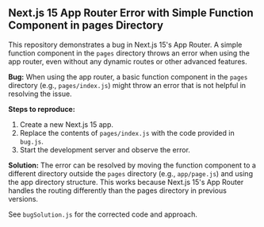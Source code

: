 ## Next.js 15 App Router Error with Simple Function Component in pages Directory

This repository demonstrates a bug in Next.js 15's App Router.  A simple function component in the `pages` directory throws an error when using the app router, even without any dynamic routes or other advanced features.

**Bug:**
When using the app router, a basic function component in the `pages` directory (e.g., `pages/index.js`) might throw an error that is not helpful in resolving the issue.

**Steps to reproduce:**
1. Create a new Next.js 15 app.
2. Replace the contents of `pages/index.js` with the code provided in `bug.js`.
3. Start the development server and observe the error.

**Solution:**
The error can be resolved by moving the function component to a different directory outside the `pages` directory (e.g., `app/page.js`) and using the app directory structure.  This works because Next.js 15's App Router handles the routing differently than the pages directory in previous versions.

See `bugSolution.js` for the corrected code and approach.
